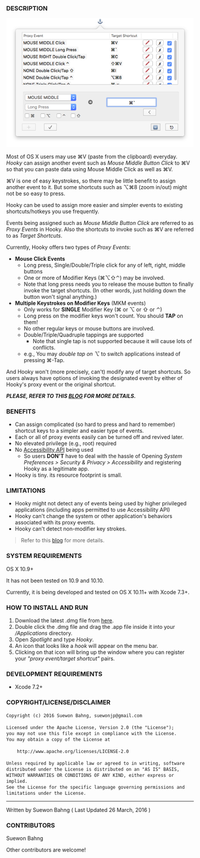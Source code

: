 ### DESCRIPTION
![](github/hooky-2016-03-28.png "Hooky")

Most of OS X users may use ⌘V (paste from the clipboard) everyday. _Hooky_ can assign another event such as _Mouse Middle Button Click_ to ⌘V so that you can paste data using Mouse Middle Click as well as ⌘V.

⌘V is one of easy keystrokes, so there may be little benefit to assign another event to it. But some shortcuts such as ⌥⌘8 (zoom in/out) might not be so easy to press. 

Hooky can be used to assign more easier and simpler events to existing shortcuts/hotkeys you use frequently.

Events being assigned such as _Mouse Middle Button Click_ are referred to as _Proxy Events_ in Hooky. Also the shortcuts to invoke such as ⌘V are referred to as _Target Shortcuts_.

Currently, Hooky offers two types of _Proxy Events_:
- **Mouse Click Events**
  - Long press, Single/Double/Triple click for any of left, right, middle buttons
  - One or more of Modifier Keys (⌘⌥⇧⌃) may be involved.
  - Note that long press needs you to release the mouse button to finally invoke the target shortcuts. (In other words, just holding down the button won't signal anything.)
- **Multiple Keystrokes on Modifier Keys** (MKM events)
  - Only works for **SINGLE** Modifier Key (⌘ or ⌥ or ⇧ or ⌃)
  - Long press on the modifier keys won't count. You should **TAP** on them!
  - No other regular keys or mouse buttons are involved.
  - Double/Triple/Quadruple tappings are supported 
      - Note that single tap is not supported because it will cause lots of conflicts.
  - e.g., You may _double tap on ⌥_ to switch applications instead of pressing ⌘-Tap.

And Hooky won't (more precisely, can't) modify any of target shortcuts. So users always have options of invoking the designated event by either of Hooky's proxy event or the original shortcut.

_**PLEASE, REFER TO THIS [BLOG](http://suewonjp.github.io/civilizer/blog/2016/03/30/Hooky/) FOR MORE DETAILS.**_

### BENEFITS
- Can assign complicated (so hard to press and hard to remember) shortcut keys to a simpler and easier type of events.
- Each or all of proxy events easily can be turned off and revived later.
- No elevated privilege (e.g., root) required
- No [Accessibility API](https://developer.apple.com/accessibility/osx/ "") being used 
  - So users **DON'T** have to deal with the hassle of Opening _System Preferences > Security & Privacy > Accessibility_ and registering Hooky as a legitimate app.
- Hooky is tiny. its resource footprint is small.

### LIMITATIONS
- Hooky might not detect any of events being used by higher privileged applications (including apps permitted to use Accessibility API)
- Hooky can't change the system or other application's behaviors associated with its proxy events. 
- Hooky can't detect non-modifier key strokes.

> Refer to this [blog](http://suewonjp.github.io/civilizer/blog/2016/03/30/Hooky/) for more details.

### SYSTEM REQUIREMENTS
OS X 10.9+

It has not been tested on 10.9 and 10.10.

Currently, it is being developed and tested on OS X 10.11+ with Xcode 7.3+.

### HOW TO INSTALL AND RUN
1. Download the latest .dmg file from [here](https://github.com/suewonjp/Hooky/releases/latest).
1. Double click the .dmg file and drag the .app file inside it into your _/Applications_ directory.
1. Open _Spotlight_ and type _Hooky_.
1. An icon that looks like a _hook_ will appear on the menu bar.
1. Clicking on that icon will bring up the window where you can register your _"proxy event/target shortcut"_ pairs.

### DEVELOPMENT REQUIREMENTS
- Xcode 7.2+

### COPYRIGHT/LICENSE/DISCLAIMER

    Copyright (c) 2016 Suewon Bahng, suewonjp@gmail.com
    
    Licensed under the Apache License, Version 2.0 (the "License");
    you may not use this file except in compliance with the License.
    You may obtain a copy of the License at
    
        http://www.apache.org/licenses/LICENSE-2.0
    
    Unless required by applicable law or agreed to in writing, software
    distributed under the License is distributed on an "AS IS" BASIS,
    WITHOUT WARRANTIES OR CONDITIONS OF ANY KIND, either express or implied.
    See the License for the specific language governing permissions and
    limitations under the License.

* * *
Written by Suewon Bahng   ( Last Updated 26 March, 2016 )

### CONTRIBUTORS
Suewon Bahng  

Other contributors are welcome!
